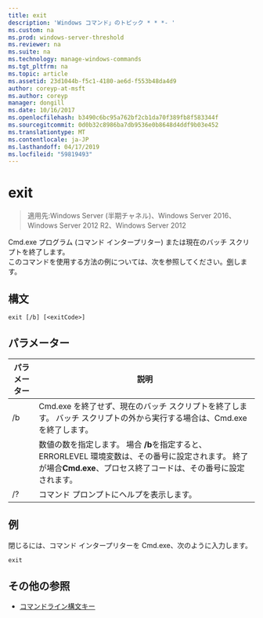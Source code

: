 ```yaml
---
title: exit
description: 'Windows コマンド」のトピック * * *- '
ms.custom: na
ms.prod: windows-server-threshold
ms.reviewer: na
ms.suite: na
ms.technology: manage-windows-commands
ms.tgt_pltfrm: na
ms.topic: article
ms.assetid: 23d1044b-f5c1-4180-ae6d-f553b48da4d9
author: coreyp-at-msft
ms.author: coreyp
manager: dongill
ms.date: 10/16/2017
ms.openlocfilehash: b3490c6bc95a762bf2cb1da70f389fb8f583344f
ms.sourcegitcommit: 0d0b32c8986ba7db9536e0b8648d4ddf9b03e452
ms.translationtype: MT
ms.contentlocale: ja-JP
ms.lasthandoff: 04/17/2019
ms.locfileid: "59819493"
---
```

# <a name="exit"></a>exit

>適用先:Windows Server (半期チャネル)、Windows Server 2016、Windows Server 2012 R2、Windows Server 2012

Cmd.exe プログラム (コマンド インタープリター) または現在のバッチ スクリプトを終了します。  
このコマンドを使用する方法の例については、次を参照してください。[例](#BKMK_examples)します。  
## <a name="syntax"></a>構文  
```  
exit [/b] [<exitCode>]  
```  
## <a name="parameters"></a>パラメーター  
|パラメーター|説明|  
|-------|--------|  
|/b|Cmd.exe を終了せず、現在のバッチ スクリプトを終了します。 バッチ スクリプトの外から実行する場合は、Cmd.exe を終了します。|  
|<exitCode>|数値の数を指定します。 場合 **/b**を指定すると、ERRORLEVEL 環境変数は、その番号に設定されます。 終了が場合**Cmd.exe**、プロセス終了コードは、その番号に設定されます。|  
|/?|コマンド プロンプトにヘルプを表示します。|  
## <a name="BKMK_examples"></a>例  
閉じるには、コマンド インタープリターを Cmd.exe、次のように入力します。  
```  
exit  
```  
## <a name="additional-references"></a>その他の参照  
-   [コマンドライン構文キー](command-line-syntax-key.md)  
  
